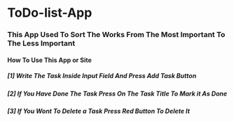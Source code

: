 # ToDo-list-App

### This App Used To Sort The Works From The Most Important To The Less Important 

#### How To Use This App or Site
##### [1] Write The Task Inside Input Field And Press Add Task Button
##### [2] If You Have Done The Task Press On The Task Title To Mark it As Done
##### [3] If You Wont To Delete a Task Press Red Button To Delete It
